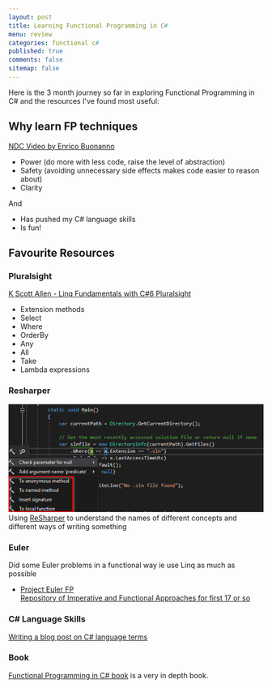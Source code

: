 ```yaml
---
layout: post
title: Learning Functional Programming in C# 
menu: review
categories: functional c# 
published: true 
comments: false
sitemap: false
---
```

Here is the 3 month journey so far in exploring Functional Programming in C# and the resources I've found most useful:

## Why learn FP techniques
[NDC Video by Enrico Buonanno](https://www.youtube.com/watch?v=wJq86IXkFdQ)  

- Power (do more with less code, raise the level of abstraction)
- Safety (avoiding unnecessary side effects makes code easier to reason about)
- Clarity 

And

- Has pushed my C# language skills 
- Is fun!

## Favourite Resources 

 ### Pluralsight    
  [K Scott Allen - Linq Fundamentals with C#6 Pluralsight](https://app.pluralsight.com/library/courses/linq-fundamentals-csharp-6/table-of-contents)

- Extension methods
- Select
- Where
- OrderBy
- Any
- All
- Take
- Lambda expressions

### Resharper
![ps](/assets/2019-01-11/1.png)  
Using [ReSharper](https://www.jetbrains.com/resharper/) to understand the names of different concepts and different ways of writing something  

### Euler
Did some Euler problems in a functional way ie use Linq as much as possible
- [Project Euler FP](/2018/09/20/Improve-Programming-using-Project-Euler)   
[Repository of Imperative and Functional Approaches for first 17 or so](https://davemateer.visualstudio.com/_git/Euler1)  

### C# Language Skills
[Writing a blog post on C# language terms](/2018/12/07/Language-Terms)

### Book
[Functional Programming in C# book](https://www.manning.com/books/functional-programming-in-c-sharp) is a very in depth book.

